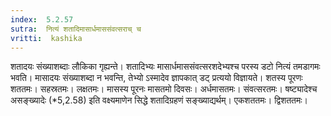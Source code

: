 ```yaml
---
index:  5.2.57
sutra:  नित्यं शतादिमासार्धमाससंवत्सराच् च
vritti:  kashika 
---
```


शतादयः संख्याशब्दाः लौकिका गृह्यन्ते। शतादिभ्यः मासार्धमाससंवत्सरशदेभ्यश्च परस्य डटो नित्यं तमडागमः भवति। मासादयः संख्याशब्दा न भवन्ति, तेभ्यो ऽस्मादेव ज्ञापकात् डट् प्रत्ययो विज्ञायते। शतस्य पूरणः शततमः। सहस्रतमः। लक्षतमः। मासस्य पूरनः मासतमो दिवसः। अर्धमासतमः। संवत्सरतमः। षष्ट्यादेश्च असङ्ख्यादेः (*5,2.58) इति वक्ष्यमाणेन सिद्धे शतादिग्रहणं सङ्ख्याद्यर्थम्। एकशततमः। द्विशततमः।

